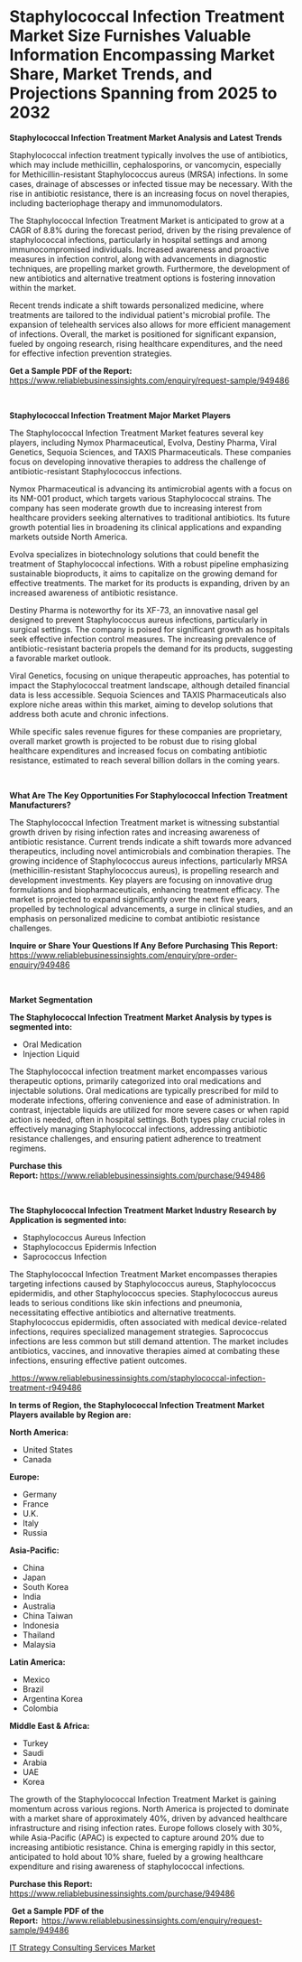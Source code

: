 <p><h1>Staphylococcal Infection Treatment Market Size Furnishes Valuable Information Encompassing Market Share, Market Trends, and Projections Spanning from 2025 to 2032</h1></p><p><strong>Staphylococcal Infection Treatment Market Analysis and Latest Trends</strong></p>
<p><p>Staphylococcal infection treatment typically involves the use of antibiotics, which may include methicillin, cephalosporins, or vancomycin, especially for Methicillin-resistant Staphylococcus aureus (MRSA) infections. In some cases, drainage of abscesses or infected tissue may be necessary. With the rise in antibiotic resistance, there is an increasing focus on novel therapies, including bacteriophage therapy and immunomodulators.</p><p>The Staphylococcal Infection Treatment Market is anticipated to grow at a CAGR of 8.8% during the forecast period, driven by the rising prevalence of staphylococcal infections, particularly in hospital settings and among immunocompromised individuals. Increased awareness and proactive measures in infection control, along with advancements in diagnostic techniques, are propelling market growth. Furthermore, the development of new antibiotics and alternative treatment options is fostering innovation within the market.</p><p>Recent trends indicate a shift towards personalized medicine, where treatments are tailored to the individual patient's microbial profile. The expansion of telehealth services also allows for more efficient management of infections. Overall, the market is positioned for significant expansion, fueled by ongoing research, rising healthcare expenditures, and the need for effective infection prevention strategies.</p></p>
<p><strong>Get a Sample PDF of the Report:&nbsp;</strong> <a href="https://www.reliablebusinessinsights.com/enquiry/request-sample/949486?utm_campaign=2789&utm_medium=2&utm_source=Github&utm_content=ia&utm_term=07032025&utm_id=staphylococcal-infection-treatment">https://www.reliablebusinessinsights.com/enquiry/request-sample/949486</a></p>
<p>&nbsp;</p>
<p><strong>Staphylococcal Infection Treatment Major Market Players</strong></p>
<p><p>The Staphylococcal Infection Treatment Market features several key players, including Nymox Pharmaceutical, Evolva, Destiny Pharma, Viral Genetics, Sequoia Sciences, and TAXIS Pharmaceuticals. These companies focus on developing innovative therapies to address the challenge of antibiotic-resistant Staphylococcus infections.</p><p>Nymox Pharmaceutical is advancing its antimicrobial agents with a focus on its NM-001 product, which targets various Staphylococcal strains. The company has seen moderate growth due to increasing interest from healthcare providers seeking alternatives to traditional antibiotics. Its future growth potential lies in broadening its clinical applications and expanding markets outside North America.</p><p>Evolva specializes in biotechnology solutions that could benefit the treatment of Staphylococcal infections. With a robust pipeline emphasizing sustainable bioproducts, it aims to capitalize on the growing demand for effective treatments. The market for its products is expanding, driven by an increased awareness of antibiotic resistance.</p><p>Destiny Pharma is noteworthy for its XF-73, an innovative nasal gel designed to prevent Staphylococcus aureus infections, particularly in surgical settings. The company is poised for significant growth as hospitals seek effective infection control measures. The increasing prevalence of antibiotic-resistant bacteria propels the demand for its products, suggesting a favorable market outlook.</p><p>Viral Genetics, focusing on unique therapeutic approaches, has potential to impact the Staphylococcal treatment landscape, although detailed financial data is less accessible. Sequoia Sciences and TAXIS Pharmaceuticals also explore niche areas within this market, aiming to develop solutions that address both acute and chronic infections.</p><p>While specific sales revenue figures for these companies are proprietary, overall market growth is projected to be robust due to rising global healthcare expenditures and increased focus on combating antibiotic resistance, estimated to reach several billion dollars in the coming years.</p></p>
<p>&nbsp;</p>
<p><strong>What Are The Key Opportunities For Staphylococcal Infection Treatment Manufacturers?</strong></p>
<p><p>The Staphylococcal Infection Treatment market is witnessing substantial growth driven by rising infection rates and increasing awareness of antibiotic resistance. Current trends indicate a shift towards more advanced therapeutics, including novel antimicrobials and combination therapies. The growing incidence of Staphylococcus aureus infections, particularly MRSA (methicillin-resistant Staphylococcus aureus), is propelling research and development investments. Key players are focusing on innovative drug formulations and biopharmaceuticals, enhancing treatment efficacy. The market is projected to expand significantly over the next five years, propelled by technological advancements, a surge in clinical studies, and an emphasis on personalized medicine to combat antibiotic resistance challenges.</p></p>
<p><strong>Inquire or Share Your Questions If Any Before Purchasing This Report:</strong> <a href="https://www.reliablebusinessinsights.com/enquiry/pre-order-enquiry/949486?utm_campaign=2789&utm_medium=2&utm_source=Github&utm_content=ia&utm_term=07032025&utm_id=staphylococcal-infection-treatment">https://www.reliablebusinessinsights.com/enquiry/pre-order-enquiry/949486</a></p>
<p>&nbsp;</p>
<p><strong>Market Segmentation</strong></p>
<p><strong>The Staphylococcal Infection Treatment Market Analysis by types is segmented into:</strong></p>
<p><ul><li>Oral Medication</li><li>Injection Liquid</li></ul></p>
<p><p>The Staphylococcal infection treatment market encompasses various therapeutic options, primarily categorized into oral medications and injectable solutions. Oral medications are typically prescribed for mild to moderate infections, offering convenience and ease of administration. In contrast, injectable liquids are utilized for more severe cases or when rapid action is needed, often in hospital settings. Both types play crucial roles in effectively managing Staphylococcal infections, addressing antibiotic resistance challenges, and ensuring patient adherence to treatment regimens.</p></p>
<p><strong>Purchase this Report:&nbsp;</strong><a href="https://www.reliablebusinessinsights.com/purchase/949486?utm_campaign=2789&utm_medium=2&utm_source=Github&utm_content=ia&utm_term=07032025&utm_id=staphylococcal-infection-treatment">https://www.reliablebusinessinsights.com/purchase/949486</a></p>
<p>&nbsp;</p>
<p><strong>The Staphylococcal Infection Treatment Market Industry Research by Application is segmented into:</strong></p>
<p><ul><li>Staphylococcus Aureus Infection</li><li>Staphylococcus Epidermis Infection</li><li>Saprococcus Infection</li></ul></p>
<p><p>The Staphylococcal Infection Treatment Market encompasses therapies targeting infections caused by Staphylococcus aureus, Staphylococcus epidermidis, and other Staphylococcus species. Staphylococcus aureus leads to serious conditions like skin infections and pneumonia, necessitating effective antibiotics and alternative treatments. Staphylococcus epidermidis, often associated with medical device-related infections, requires specialized management strategies. Saprococcus infections are less common but still demand attention. The market includes antibiotics, vaccines, and innovative therapies aimed at combating these infections, ensuring effective patient outcomes.</p></p>
<p><a href="https://www.reliablebusinessinsights.com/staphylococcal-infection-treatment-r949486?utm_campaign=2789&utm_medium=2&utm_source=Github&utm_content=ia&utm_term=07032025&utm_id=staphylococcal-infection-treatment">&nbsp;https://www.reliablebusinessinsights.com/staphylococcal-infection-treatment-r949486</a></p>
<p><strong>In terms of Region, the Staphylococcal Infection Treatment Market Players available by Region are:</strong></p>
<p>
    <p> <strong> North America: </strong>
        <ul>
            <li>United States</li>
            <li>Canada</li>
        </ul>
        </p> 
    <p> <strong> Europe: </strong>
        <ul>
            <li>Germany</li>
            <li>France</li>
            <li>U.K.</li>
            <li>Italy</li>
            <li>Russia</li>
        </ul>
        </p> 
    <p> <strong> Asia-Pacific: </strong>
        <ul>
            <li>China</li>
            <li>Japan</li>
            <li>South Korea</li>
            <li>India</li>
            <li>Australia</li>
            <li>China Taiwan</li>
            <li>Indonesia</li>
            <li>Thailand</li>
            <li>Malaysia</li>
        </ul>
        </p> 
    <p> <strong> Latin America: </strong>
        <ul>
            <li>Mexico</li>
            <li>Brazil</li>
            <li>Argentina Korea</li>
            <li>Colombia</li>
        </ul>
        </p> 
    <p> <strong> Middle East & Africa: </strong>
        <ul>
            <li>Turkey</li>
            <li>Saudi</li>
            <li>Arabia</li>
            <li>UAE</li>
            <li>Korea</li>
        </ul>
    </p>
    </p>
<p><p>The growth of the Staphylococcal Infection Treatment Market is gaining momentum across various regions. North America is projected to dominate with a market share of approximately 40%, driven by advanced healthcare infrastructure and rising infection rates. Europe follows closely with 30%, while Asia-Pacific (APAC) is expected to capture around 20% due to increasing antibiotic resistance. China is emerging rapidly in this sector, anticipated to hold about 10% share, fueled by a growing healthcare expenditure and rising awareness of staphylococcal infections.</p></p>
<p><strong>Purchase this Report: </strong><a href="https://www.reliablebusinessinsights.com/purchase/949486?utm_campaign=2789&utm_medium=2&utm_source=Github&utm_content=ia&utm_term=07032025&utm_id=staphylococcal-infection-treatment">https://www.reliablebusinessinsights.com/purchase/949486</a></p>
<p>&nbsp;<strong>Get a Sample PDF of the Report:&nbsp;&nbsp;</strong><a href="https://www.reliablebusinessinsights.com/enquiry/request-sample/949486?utm_campaign=2789&utm_medium=2&utm_source=Github&utm_content=ia&utm_term=07032025&utm_id=staphylococcal-infection-treatment">https://www.reliablebusinessinsights.com/enquiry/request-sample/949486</a></p>
<p><strong></strong></p>
<p><p><a href="https://github.com/ravenecashe/Market-Research-Report-List-1/blob/main/it-strategy-consulting-services-market.md?utm_campaign=2789&utm_medium=2&utm_source=Github&utm_content=ia&utm_term=07032025&utm_id=staphylococcal-infection-treatment">IT Strategy Consulting Services Market</a></p></p>